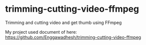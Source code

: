 # trimming-cutting-video-ffmpeg
Trimming and cutting video and get thumb using FFmpeg

My project used document of here:
https://github.com/Enggawadhesh/trimming-cutting-video-ffmpeg
